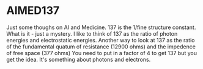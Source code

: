 # AIMED137
Just some thoughs on AI and Medicine. 
137 is the 1/fine structure constant. 
What is it - just a mystery. I like to think of 137 as the ratio of photon energies and electrostatic energies. 
Another way to look at 137 as the ratio of the fundamental quatum of resistance (12900 ohms) and the impedence of free space (377 ohms)
You need to put in a factor of 4 to get 137 but you get the idea. It's something about photons and electrons. 
